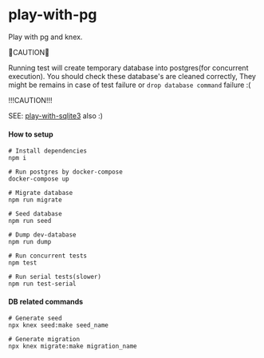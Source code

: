 # play-with-pg
Play with pg and knex.

:rotating_light:CAUTION:rotating_light:

Running test will create temporary database into postgres(for concurrent execution).
You should check these database's are cleaned correctly, They might be remains in case of test failure or `drop database command` failure :(

!!!CAUTION!!!

SEE: [play-with-sqlite3](https://github.com/subuta/play-with-sqlite3) also :)

#### How to setup

```
# Install dependencies
npm i

# Run postgres by docker-compose
docker-compose up

# Migrate database
npm run migrate

# Seed database
npm run seed

# Dump dev-database
npm run dump

# Run concurrent tests
npm test

# Run serial tests(slower)
npm run test-serial
```

#### DB related commands

```
# Generate seed
npx knex seed:make seed_name

# Generate migration
npx knex migrate:make migration_name
```
